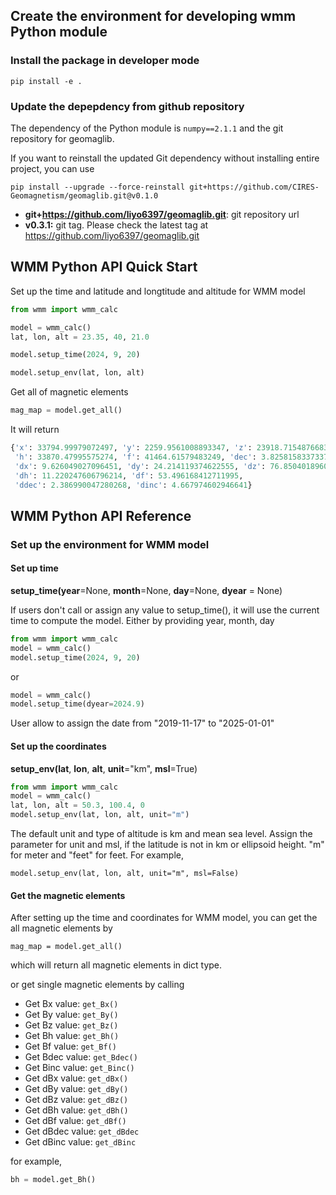 ## Create the environment for developing wmm Python module

### Install the package in developer mode

`pip install -e .`

### Update the depepdency from github repository

The dependency of the Python module is `numpy==2.1.1` and the git repository for geomaglib.

If you want to reinstall the updated Git dependency without installing entire project, you can use
  
`pip install --upgrade --force-reinstall git+https://github.com/CIRES-Geomagnetism/geomaglib.git@v0.1.0`

- **git+https://github.com/liyo6397/geomaglib.git**: git repository url
- **v0.3.1:** git tag. Please check the latest tag at https://github.com/liyo6397/geomaglib.git

## WMM Python API Quick Start

Set up the time and latitude and longtitude and altitude for WMM model

```python
from wmm import wmm_calc

model = wmm_calc()
lat, lon, alt = 23.35, 40, 21.0

model.setup_time(2024, 9, 20)

model.setup_env(lat, lon, alt)
```

Get all of magnetic elements

```python
mag_map = model.get_all()
```
It will return 

```python
{'x': 33794.99979072497, 'y': 2259.9561008893347, 'z': 23918.715487668323, 
 'h': 33870.47995575274, 'f': 41464.61579483249, 'dec': 3.8258158337337047, 'inc': 35.22904145081409, 
 'dx': 9.626049027096451, 'dy': 24.214119374622555, 'dz': 76.85040189603315, 
 'dh': 11.220247606796214, 'df': 53.496168412711995, 
 'ddec': 2.386990047280268, 'dinc': 4.667974602946641}
```

## WMM Python API Reference

### Set up the environment for WMM model

#### Set up time 

**setup_time(year**=None, **month**=None, **day**=None, **dyear** = None)

If users don't call or assign any value to setup_time(), it will use the current time to compute the model.
Either by providing year, month, day
```python
from wmm import wmm_calc
model = wmm_calc()
model.setup_time(2024, 9, 20)
```
or 
```python
model = wmm_calc()
model.setup_time(dyear=2024.9)
```

User allow to assign the date from "2019-11-17" to "2025-01-01"

#### Set up the coordinates

**setup_env(lat**, **lon**, **alt**, **unit**="km", **msl**=True)
```python
from wmm import wmm_calc
model = wmm_calc()
lat, lon, alt = 50.3, 100.4, 0
model.setup_env(lat, lon, alt, unit="m")
```

The default unit and type of altitude is km and mean sea level. 
Assign the parameter for unit and msl, if the latitude is not in km or ellipsoid height.
"m" for meter and "feet" for feet. For example,
```
model.setup_env(lat, lon, alt, unit="m", msl=False)
```

#### Get the magnetic elements

After setting up the time and coordinates for WMM model, you can get the all magnetic elements by

```
mag_map = model.get_all()
```

which will return all magnetic elements in dict type.

or get single magnetic elements by calling

- Get Bx value: `get_Bx()`
- Get By value: `get_By()`
- Get Bz value: `get_Bz()`
- Get Bh value: `get_Bh()`
- Get Bf value: `get_Bf()`
- Get Bdec value: `get_Bdec()`
- Get Binc value: `get_Binc()`
- Get dBx value: `get_dBx()`
- Get dBy value: `get_dBy()`
- Get dBz value: `get_dBz()`
- Get dBh value: `get_dBh()`
- Get dBf value: `get_dBf()`
- Get dBdec value: `get_dBdec`
- Get dBinc value: `get_dBinc`

for example,
```python
bh = model.get_Bh()
```


